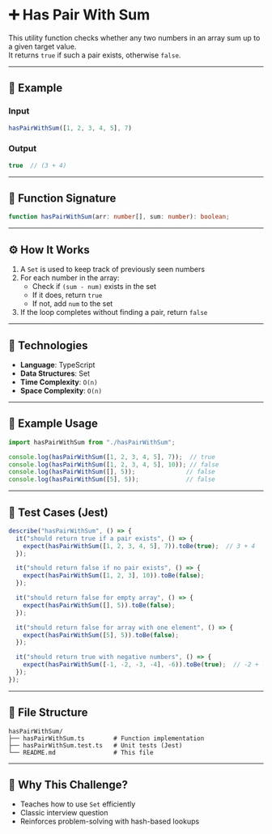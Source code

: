 # ➕ Has Pair With Sum

This utility function checks whether any two numbers in an array sum up to a given target value.  
It returns `true` if such a pair exists, otherwise `false`.

---

## 🧠 Example

### Input

```ts
hasPairWithSum([1, 2, 3, 4, 5], 7)
```

### Output

```ts
true  // (3 + 4)
```

---

## 📌 Function Signature

```ts
function hasPairWithSum(arr: number[], sum: number): boolean;
```

---

## ⚙️ How It Works

1. A `Set` is used to keep track of previously seen numbers
2. For each number in the array:
   - Check if `(sum - num)` exists in the set
   - If it does, return `true`
   - If not, add `num` to the set
3. If the loop completes without finding a pair, return `false`

---

## 🔧 Technologies

* **Language**: TypeScript
* **Data Structures**: Set
* **Time Complexity**: `O(n)`
* **Space Complexity**: `O(n)`

---

## 🧪 Example Usage

```ts
import hasPairWithSum from "./hasPairWithSum";

console.log(hasPairWithSum([1, 2, 3, 4, 5], 7));  // true
console.log(hasPairWithSum([1, 2, 3, 4, 5], 10)); // false
console.log(hasPairWithSum([], 5));              // false
console.log(hasPairWithSum([5], 5));             // false
```

---

## 🧪 Test Cases (Jest)

```ts
describe("hasPairWithSum", () => {
  it("should return true if a pair exists", () => {
    expect(hasPairWithSum([1, 2, 3, 4, 5], 7)).toBe(true);  // 3 + 4
  });

  it("should return false if no pair exists", () => {
    expect(hasPairWithSum([1, 2, 3], 10)).toBe(false);
  });

  it("should return false for empty array", () => {
    expect(hasPairWithSum([], 5)).toBe(false);
  });

  it("should return false for array with one element", () => {
    expect(hasPairWithSum([5], 5)).toBe(false);
  });

  it("should return true with negative numbers", () => {
    expect(hasPairWithSum([-1, -2, -3, -4], -6)).toBe(true);  // -2 + -4
  });
});
```

---

## 📁 File Structure

```
hasPairWithSum/
├── hasPairWithSum.ts        # Function implementation
├── hasPairWithSum.test.ts   # Unit tests (Jest)
└── README.md                # This file
```

---

## 🧭 Why This Challenge?

* Teaches how to use `Set` efficiently
* Classic interview question
* Reinforces problem-solving with hash-based lookups
